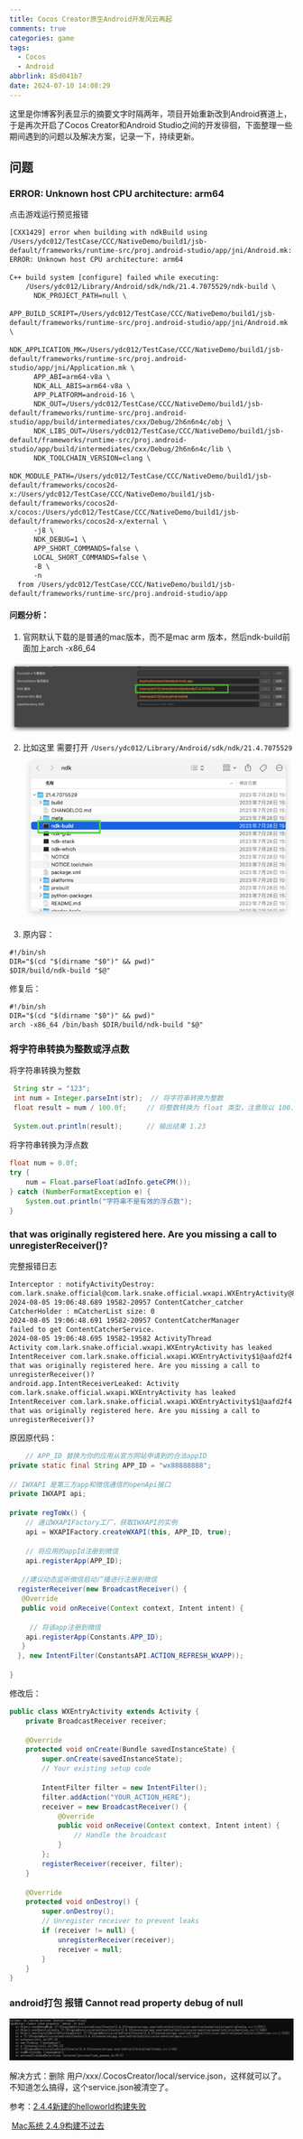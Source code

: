 ```yaml
---
title: Cocos Creator原生Android开发风云再起
comments: true
categories: game
tags:
  - Cocos
  - Android
abbrlink: 85d041b7
date: 2024-07-10 14:08:29
---
```


这里是你博客列表显示的摘要文字时隔两年，项目开始重新改到Android赛道上，于是再次开启了Cocos Creator和Android Studio之间的开发徘徊，下面整理一些期间遇到的问题以及解决方案，记录一下，持续更新。
<!--more-->

## 问题

### ERROR: Unknown host CPU architecture: arm64

点击游戏运行预览报错

```shell
[CXX1429] error when building with ndkBuild using /Users/ydc012/TestCase/CCC/NativeDemo/build1/jsb-default/frameworks/runtime-src/proj.android-studio/app/jni/Android.mk: ERROR: Unknown host CPU architecture: arm64

C++ build system [configure] failed while executing:
    /Users/ydc012/Library/Android/sdk/ndk/21.4.7075529/ndk-build \
      NDK_PROJECT_PATH=null \
      APP_BUILD_SCRIPT=/Users/ydc012/TestCase/CCC/NativeDemo/build1/jsb-default/frameworks/runtime-src/proj.android-studio/app/jni/Android.mk \
      NDK_APPLICATION_MK=/Users/ydc012/TestCase/CCC/NativeDemo/build1/jsb-default/frameworks/runtime-src/proj.android-studio/app/jni/Application.mk \
      APP_ABI=arm64-v8a \
      NDK_ALL_ABIS=arm64-v8a \
      APP_PLATFORM=android-16 \
      NDK_OUT=/Users/ydc012/TestCase/CCC/NativeDemo/build1/jsb-default/frameworks/runtime-src/proj.android-studio/app/build/intermediates/cxx/Debug/2h6n6n4c/obj \
      NDK_LIBS_OUT=/Users/ydc012/TestCase/CCC/NativeDemo/build1/jsb-default/frameworks/runtime-src/proj.android-studio/app/build/intermediates/cxx/Debug/2h6n6n4c/lib \
      NDK_TOOLCHAIN_VERSION=clang \
      NDK_MODULE_PATH=/Users/ydc012/TestCase/CCC/NativeDemo/build1/jsb-default/frameworks/cocos2d-x:/Users/ydc012/TestCase/CCC/NativeDemo/build1/jsb-default/frameworks/cocos2d-x/cocos:/Users/ydc012/TestCase/CCC/NativeDemo/build1/jsb-default/frameworks/cocos2d-x/external \
      -j8 \
      NDK_DEBUG=1 \
      APP_SHORT_COMMANDS=false \
      LOCAL_SHORT_COMMANDS=false \
      -B \
      -n
  from /Users/ydc012/TestCase/CCC/NativeDemo/build1/jsb-default/frameworks/runtime-src/proj.android-studio/app

```

#### 问题分析：

1. 官网默认下载的是普通的mac版本，而不是mac arm 版本，然后ndk-build前面加上arch -x86_64

![image-20240710145343861](./Cocos-Creator原生Android开发风云再起/image-20240710145343861.png)

2. 比如这里 需要打开 `/Users/ydc012/Library/Android/sdk/ndk/21.4.7075529`
   ![image-20240710145436488](./Cocos-Creator原生Android开发风云再起/image-20240710145436488.png)

3. 原内容：

```shell
#!/bin/sh
DIR="$(cd "$(dirname "$0")" && pwd)"
$DIR/build/ndk-build "$@"
```

修复后：

```shell
#!/bin/sh
DIR="$(cd "$(dirname "$0")" && pwd)"
arch -x86_64 /bin/bash $DIR/build/ndk-build "$@"
```

### 将字符串转换为整数或浮点数

将字符串转换为整数

```java
 String str = "123";
 int num = Integer.parseInt(str);  // 将字符串转换为整数
 float result = num / 100.0f;     // 将整数转换为 float 类型，注意除以 100.0f 而非 100

 System.out.println(result);      // 输出结果 1.23
```

将字符串转换为浮点数

```java
float num = 0.0f;
try {
    num = Float.parseFloat(adInfo.geteCPM());
} catch (NumberFormatException e) {
    System.out.println("字符串不是有效的浮点数");
}
```

###  that was originally registered here. Are you missing a call to unregisterReceiver()?

完整报错日志

```
Interceptor : notifyActivityDestroy: com.lark.snake.official@com.lark.snake.official.wxapi.WXEntryActivity@80731335
2024-08-05 19:06:48.689 19582-20957 ContentCatcher_catcher  
CatcherHolder : mCatcherList size: 0
2024-08-05 19:06:48.691 19582-20957 ContentCatcherManager                 
failed to get ContentCatcherService.
2024-08-05 19:06:48.695 19582-19582 ActivityThread                        
Activity com.lark.snake.official.wxapi.WXEntryActivity has leaked IntentReceiver com.lark.snake.official.wxapi.WXEntryActivity$1@aafd2f4 that was originally registered here. Are you missing a call to unregisterReceiver()?
android.app.IntentReceiverLeaked: Activity com.lark.snake.official.wxapi.WXEntryActivity has leaked IntentReceiver com.lark.snake.official.wxapi.WXEntryActivity$1@aafd2f4 that was originally registered here. Are you missing a call to unregisterReceiver()?                                                               
```

原因原代码：

```java
	// APP_ID 替换为你的应用从官方网站申请到的合法appID
private static final String APP_ID = "wx88888888";

// IWXAPI 是第三方app和微信通信的openApi接口
private IWXAPI api;

private regToWx() {
    // 通过WXAPIFactory工厂，获取IWXAPI的实例
    api = WXAPIFactory.createWXAPI(this, APP_ID, true);

    // 将应用的appId注册到微信
    api.registerApp(APP_ID);

   //建议动态监听微信启动广播进行注册到微信
  registerReceiver(new BroadcastReceiver() {
   @Override
   public void onReceive(Context context, Intent intent) {

     // 将该app注册到微信
    api.registerApp(Constants.APP_ID);
   }
  }, new IntentFilter(ConstantsAPI.ACTION_REFRESH_WXAPP));

}
```

修改后：

```java
public class WXEntryActivity extends Activity {
    private BroadcastReceiver receiver;

    @Override
    protected void onCreate(Bundle savedInstanceState) {
        super.onCreate(savedInstanceState);
        // Your existing setup code

        IntentFilter filter = new IntentFilter();
        filter.addAction("YOUR_ACTION_HERE");
        receiver = new BroadcastReceiver() {
            @Override
            public void onReceive(Context context, Intent intent) {
                // Handle the broadcast
            }
        };
        registerReceiver(receiver, filter);
    }

    @Override
    protected void onDestroy() {
        super.onDestroy();
        // Unregister receiver to prevent leaks
        if (receiver != null) {
            unregisterReceiver(receiver);
            receiver = null;
        }
    }
}
```

### android打包 报错 Cannot read property debug of null

![a8ffb9a9c01cf5812ede24c39234cff9](./Cocos-Creator原生Android开发风云再起/a8ffb9a9c01cf5812ede24c39234cff9.png)

解决方式：删除 用户/xxx/.CocosCreator/local/service.json，这样就可以了。不知道怎么搞得，这个service.json被清空了。

参考：[2.4.4新建的helloworld构建失败](https://forum.cocos.org/t/topic/117269)

​           [Mac系统 2.4.9构建不过去](https://forum.cocos.org/t/topic/142714)

